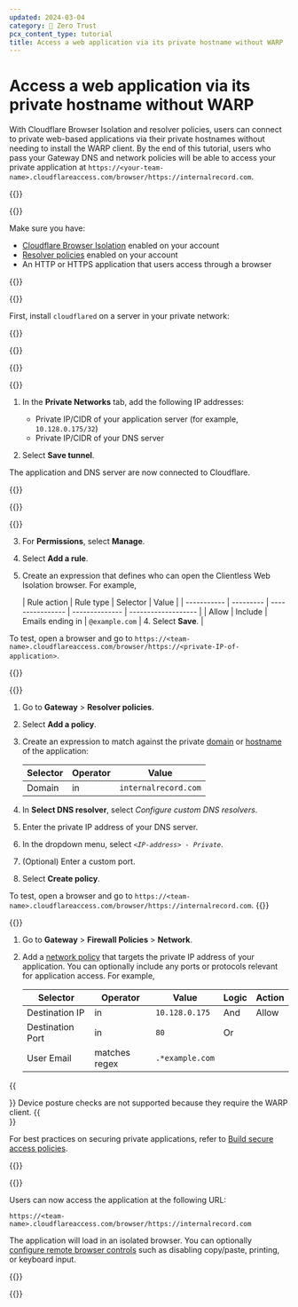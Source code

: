 ```yaml
---
updated: 2024-03-04
category: 🔐 Zero Trust
pcx_content_type: tutorial
title: Access a web application via its private hostname without WARP
---
```


# Access a web application via its private hostname without WARP

With Cloudflare Browser Isolation and resolver policies, users can connect to private web-based applications via their private hostnames without needing to install the WARP client. By the end of this tutorial, users who pass your Gateway DNS and network policies will be able to access your private application at `https://<your-team-name>.cloudflareaccess.com/browser/https://internalrecord.com`.

{{<tutorial>}}

{{<tutorial-prereqs>}}

Make sure you have:

- [Cloudflare Browser Isolation](/cloudflare-one/policies/browser-isolation/) enabled on your account
- [Resolver policies](/cloudflare-one/policies/gateway/resolver-policies/) enabled on your account
- An HTTP or HTTPS application that users access through a browser

{{</tutorial-prereqs>}}

{{<tutorial-step title="Create a Cloudflare Tunnel">}}

First, install `cloudflared` on a server in your private network:

{{<render productFolder="cloudflare-one" file="tunnel/_create-tunnel.md">}}

{{<render file="access/_secure-tunnel-with-access.md">}}

{{</tutorial-step>}}

{{<tutorial-step title="Add private network routes">}}

1. In the **Private Networks** tab, add the following IP addresses:

   - Private IP/CIDR of your application server (for example, `10.128.0.175/32`)
   - Private IP/CIDR of your DNS server

2. Select **Save tunnel**.

The application and DNS server are now connected to Cloudflare.

{{</tutorial-step>}}

{{<tutorial-step title="Enable Clientless Web Isolation">}}

{{<render file="/_clientless-browser-isolation.md">}}

3. For **Permissions**, select **Manage**.

4. Select **Add a rule**.

5. Create an expression that defines who can open the Clientless Web Isolation browser. For example,

   | Rule action | Rule type | Selector         | Value          |
   | ----------- | --------- | ---------------- | -------------- | ------------------- |
   | Allow       | Include   | Emails ending in | `@example.com` | 4. Select **Save**. |

To test, open a browser and go to `https://<team-name>.cloudflareaccess.com/browser/https://<private-IP-of-application>`.

{{</tutorial-step>}}

{{<tutorial-step title="Create a Gateway resolver policy">}}

1. Go to **Gateway** > **Resolver policies**.
2. Select **Add a policy**.
3. Create an expression to match against the private [domain](/cloudflare-one/policies/gateway/resolver-policies/#domain) or [hostname](/cloudflare-one/policies/gateway/resolver-policies/#host) of the application:

   | Selector | Operator | Value                |
   | -------- | -------- | -------------------- |
   | Domain   | in       | `internalrecord.com` |

4. In **Select DNS resolver**, select _Configure custom DNS resolvers_.
5. Enter the private IP address of your DNS server.
6. In the dropdown menu, select _`<IP-address> - Private`_.
7. (Optional) Enter a custom port.
8. Select **Create policy**.

To test, open a browser and go to `https://<team-name>.cloudflareaccess.com/browser/https://internalrecord.com`.
{{</tutorial-step>}}

{{<tutorial-step title="Create a Gateway network policy (Recommended)">}}

1. Go to **Gateway** > **Firewall Policies** > **Network**.

2. Add a [network policy](/cloudflare-one/policies/gateway/network-policies/) that targets the private IP address of your application. You can optionally include any ports or protocols relevant for application access. For example,

   | Selector         | Operator      | Value           | Logic | Action |
   | ---------------- | ------------- | --------------- | ----- | ------ |
   | Destination IP   | in            | `10.128.0.175`  | And   | Allow  |
   | Destination Port | in            | `80`            | Or    |        |
   | User Email       | matches regex | `.*example.com` |       |

{{<Aside type="note">}}
Device posture checks are not supported because they require the WARP client.
{{</Aside>}}

For best practices on securing private applications, refer to [Build secure access policies](/learning-paths/replace-vpn/build-policies/).

{{</tutorial-step>}}

{{<tutorial-step title="Connect as a user">}}

Users can now access the application at the following URL:

`https://<team-name>.cloudflareaccess.com/browser/https://internalrecord.com`

The application will load in an isolated browser. You can optionally [configure remote browser controls](/cloudflare-one/policies/browser-isolation/isolation-policies/#policy-settings) such as disabling copy/paste, printing, or keyboard input.

{{</tutorial-step>}}

{{</tutorial>}}
